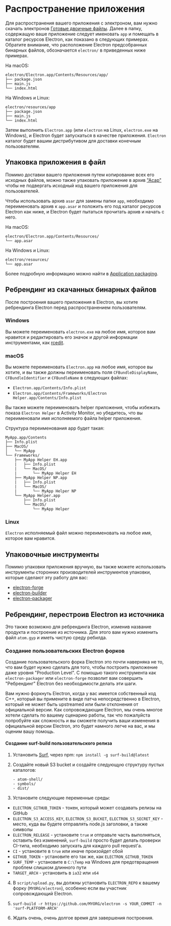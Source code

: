 # Распространение приложения

Для распространения вашего приложения с электроном, вам нужно скачать электронов [Готовые двоичные файлы](https://github.com/electron/electron/releases). Далее в папку, содержащую ваше приложение следует именовать `app` и помещать в каталог ресурсов Electron, как показано в следующих примерах. Обратите внимание, что расположение Electron предсобранных бинарных файлов, обозначается `electron/` в приведенных ниже примерах.

На macOS:

```text
electron/Electron.app/Contents/Resources/app/
├── package.json
├── main.js
└── index.html
```

На Windows и Linux:

```text
electron/resources/app
├── package.json
├── main.js
└── index.html
```

Затем выполнить `Electron.app` (или `electron` на Linux, `electron.exe` на Windows), и Electron будет запускаться в качестве приложения. `Electron` каталог будет вашим дистрибутивом для доставки конечным пользователям.

## Упаковка приложения в файл

Помимо доставки вашего приложения путем копирование всех его исходных файлов, можно также упаковать приложение в архив ["Асар"](https://github.com/electron/asar) чтобы не подвергать исходный код вашего приложения для пользователей.

Чтобы использовать архив `asar` для замены папки `app`, необходимо переименовать архив к `app.asar` и положить его под каталог ресурсов Electron как ниже, и Electron будет пытаться прочитать архив и начать с него.

На macOS:

```text
electron/Electron.app/Contents/Resources/
└── app.asar
```

На Windows и Linux:

```text
electron/resources/
└── app.asar
```

Более подробную информацию можно найти в [Application packaging](application-packaging.md).

## Ребрендинг из скачанных бинарных файлов

После построения вашего приложения в Electron, вы хотите ребрендинга Electron перед распространением пользователям.

### Windows

Вы можете переименовать `electron.exe` на любое имя, которое вам нравится и редактировать его значок и другой информации инструментами, как [rcedit](https://github.com/atom/rcedit).

### macOS

Вы можете переименовать `Electron.app` на любое имя, которое вы хотите, и вы также должны переименовать поля `CFBundleDisplayName`, `CFBundleIdentifier` и `CFBundleName` в следующих файлах:

* `Electron.app/Contents/Info.plist`
* `Electron.app/Contents/Frameworks/Electron Helper.app/Contents/Info.plist`

Вы также можете переименовать helper приложения, чтобы избежать показа `Electron Helper` в Activity Monitor, но убедитесь, что вы переименовали имя исполняемого файла helper приложения.

Структура переименования app будет такая:

```
MyApp.app/Contents
├── Info.plist
├── MacOS/
│   └── MyApp
└── Frameworks/
    ├── MyApp Helper EH.app
    |   ├── Info.plist
    |   └── MacOS/
    |       └── MyApp Helper EH
    ├── MyApp Helper NP.app
    |   ├── Info.plist
    |   └── MacOS/
    |       └── MyApp Helper NP
    └── MyApp Helper.app
        ├── Info.plist
        └── MacOS/
            └── MyApp Helper
```

### Linux

`Electron` исполняемый файл можно переименовать на любое имя, которое вам нравится.

## Упаковочные инструменты

Помимо упаковки приложения вручную, вы также можете использовать инструменты сторонних производителей инструментов упаковки, которые сделают эту работу для вас:

* [electron-forge](https://github.com/electron-userland/electron-forge)
* [electron-builder](https://github.com/electron-userland/electron-builder)
* [electron-packager](https://github.com/electron-userland/electron-packager)

## Ребрендинг, перестроив Electron из источника

Это также возможно для ребрендинга Electron, изменив название продукта и построение из источника. Для этого вам нужно изменить файл `atom.gyp` и иметь чистую среду ребилда.

### Создание пользовательских Electron форков

Создание пользовательского форка Electron это почти наверняка не то, что вам будет нужно сделать для того, чтобы построить приложение даже уровня "Production Level". С помощью такого инструмента как `electron-packager` или `electron-forge` позволит вам совершить "Ребрендинг" Electron без необходимости делать эти шаги.

Вам нужно форкнуть Electron, когда у вас имеется собственный код C++, который вы примените в виде патча непосредственно в Electron, который не может быть upstreamed или были отклонения от официальной версии. Как сопровождающие Electron, мы очень многое хотели сделать по вашему сценарию работы, так что пожалуйста попробуйте как сложность и вы сможете получить ваши изменения в официальной версии Electron, это будет намного легче на вас, и мы оценим вашу помощь.

#### Создание surf-build пользовательского релиза

1. Установить [Surf](https://github.com/surf-build/surf), через npm: `npm install -g surf-build@latest`

2. Создайте новый S3 bucket и создайте следующую структуру пустых каталогов:

    ```
    - atom-shell/
   - symbols/
   - dist/
    ```

3. Установите следующие переменные среды:

  * `ELECTRON_GITHUB_TOKEN` - токен, который может создавать релизы на GitHub
  * `ELECTRON_S3_ACCESS_KEY`, `ELECTRON_S3_BUCKET`, `ELECTRON_S3_SECRET_KEY` - место, куда вы будете отправлять node.js заголовки, а также символы
  * `ELECTRON_RELEASE` - установите `true` и отправьте часть выполняться, оставить без изменений, `surf-build` просто будет делать проверки CI-типа, необходимо запускать для каждого pull request'а.
  * `CI` - установите в `true` или иначе произойдет сбой
  * `GITHUB_TOKEN` - установите его так же, как `ELECTRON_GITHUB_TOKEN`
  * `SURF_TEMP` - установите в `C:\Temp` на Windows для предотвращения проблем слишком длинного пути
  * `TARGET_ARCH` - установить в `ia32` или `x64`

4. В `script/upload.py`, вы *должны* установить `ELECTRON_REPO` к вашему форку (`MYORG/electron`), особенно если вы участник сопровождающий Electron.

5. `surf-build -r https://github.com/MYORG/electron -s YOUR_COMMIT -n 'surf-PLATFORM-ARCH'`

6. Ждать очень, очень долгое время для завершения построения.
